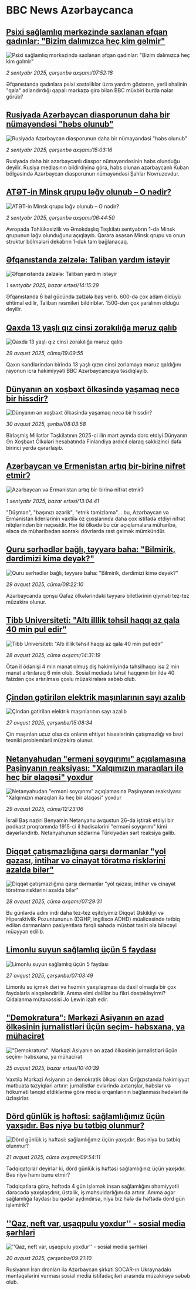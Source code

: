 # BBC News Azərbaycanca## [Psixi sağlamlıq  mərkəzində saxlanan əfqan qadınlar: "Bizim dalımızca heç kim gəlmir" ](https://www.bbc.com/azeri/articles/cev2rmr8vzjo?at_medium=RSS&at_campaign=rss?at_campaign=githubrss)![Psixi sağlamlıq  mərkəzində saxlanan əfqan qadınlar: "Bizim dalımızca heç kim gəlmir" ](https://ichef.bbci.co.uk/ace/ws/240/cpsprodpb/9046/live/19fb67b0-87cc-11f0-84c8-99de564f0440.jpg)_2 sentyabr 2025, çərşənbə axşamı/07:52:18_Əfqanıstanda qadınlara psixi xəstəliklər üzrə yardım göstərən, yerli əhalinin "qala" adlandırdığı qapalı mərkəzə girə bilən BBC müxbiri burda nələr görüb?## [Rusiyada Azərbaycan diasporunun daha bir nümayəndəsi "həbs olunub"](https://www.bbc.com/azeri/articles/c04r4vy6r46o?at_medium=RSS&at_campaign=rss?at_campaign=githubrss)![Rusiyada Azərbaycan diasporunun daha bir nümayəndəsi "həbs olunub"](https://ichef.bbci.co.uk/ace/ws/240/cpsprodpb/3d9c/live/2c0ee6f0-880a-11f0-84c8-99de564f0440.jpg)_2 sentyabr 2025, çərşənbə axşamı/15:03:16_Rusiyada daha bir azərbaycanlı diaspor nümayəndəsinin həbs olunduğu deyilir. Rusiya mediasının bildirdiyinə görə, həbs olunan azərbaycanlı Kuban bölgəsində Azərbaycan diasporunun nümayəndəsi Şahlar Novruzovdur.## [ATƏT-in Minsk qrupu ləğv olunub – O nədir?](https://www.bbc.com/azeri/articles/c36j6n9e1djo?at_medium=RSS&at_campaign=rss?at_campaign=githubrss)![ATƏT-in Minsk qrupu ləğv olunub – O nədir?](https://ichef.bbci.co.uk/ace/ws/240/cpsprodpb/2b39/live/f0cc22e0-8757-11f0-9cf6-cbf3e73ce2b9.jpg)_2 sentyabr 2025, çərşənbə axşamı/06:44:50_Avropada Təhlükəsizlik və Əməkdaşlıq Təşkilatı sentyabrın 1-də Minsk qrupunun ləğv olunduğunu açıqlayıb. Qərara əsasən Minsk qrupu və onun struktur bölmələri dekabrın 1-dək tam bağlanacaq.## [Əfqanıstanda zəlzələ: Taliban yardım istəyir](https://www.bbc.com/azeri/articles/c0r7kr8xl48o?at_medium=RSS&at_campaign=rss?at_campaign=githubrss)![Əfqanıstanda zəlzələ: Taliban yardım istəyir](https://ichef.bbci.co.uk/ace/ws/240/cpsprodpb/b569/live/9ac28700-873d-11f0-b391-6936825093bd.png)_1 sentyabr 2025, bazar ertəsi/14:15:29_Əfqanıstanda 6 bal gücündə zəlzələ baş verib.
600-də çox adam öldüyü ehtimal edilir, Taliban rəsmiləri bildiriblər. 1500-dən çox yaralının olduğu deyilir.## [Qaxda 13 yaşlı qız cinsi zorakılığa məruz qalıb](https://www.bbc.com/azeri/articles/c3r45pwpvwwo?at_medium=RSS&at_campaign=rss?at_campaign=githubrss)![Qaxda 13 yaşlı qız cinsi zorakılığa məruz qalıb](https://ichef.bbci.co.uk/ace/ws/240/cpsprodpb/46d3/live/47a4e6e0-8507-11f0-9cf6-cbf3e73ce2b9.jpg)_29 avqust 2025, cümə/19:09:55_Qaxın kəndlərindən birində 13 yaşlı qızın cinsi zorlamaya məruz qaldığını rayonun icra hakimiyyəti BBC Azərbaycancaya təsdiqləyib.## [Dünyanın ən xoşbəxt ölkəsində yaşamaq necə bir hissdir?](https://www.bbc.com/azeri/articles/cvg39q7q458o?at_medium=RSS&at_campaign=rss?at_campaign=githubrss)![Dünyanın ən xoşbəxt ölkəsində yaşamaq necə bir hissdir?](https://ichef.bbci.co.uk/ace/ws/240/cpsprodpb/b6d9/live/28f695a0-7ce1-11f0-a34f-318be3fb0481.jpg)_30 avqust 2025, şənbə/08:03:58_Birləşmiş Millətlər Təşkilatının 2025-ci ilin mart ayında dərc etdiyi Dünyanın Ən Xoşbəxt Ölkələri hesabatında Finlandiya ardıcıl olaraq səkkizinci dəfə birinci yerdə qərarlaşıb.## [Azərbaycan və Ermənistan artıq bir-birinə nifrət etmirʔ](https://www.bbc.com/azeri/articles/cwy59z4ezpwo?at_medium=RSS&at_campaign=rss?at_campaign=githubrss)![Azərbaycan və Ermənistan artıq bir-birinə nifrət etmirʔ](https://ichef.bbci.co.uk/ace/ws/240/cpsprodpb/04f0/live/5e195d40-871c-11f0-8539-299a7a7c0d9c.jpg)_1 sentyabr 2025, bazar ertəsi/13:04:41_"Düşmən", "başınızı əzərik", "etnik təmizləmə"… bu, Azərbaycan və Ermənistan liderlərinin vaxtilə öz çıxışlarında daha çox istifadə etdiyi nifrət nitqlərindən bir neçəsidir. Hər iki ölkədə bu cür açıqlamalara müharibə, eləcə də müharibədən sonrakı dövrlərdə rast gəlmək mümkündür.## [Quru sərhədlər bağlı, təyyarə baha: "Bilmirik, dərdimizi kimə deyək?"](https://www.bbc.com/azeri/articles/c627ygk0eexo?at_medium=RSS&at_campaign=rss?at_campaign=githubrss)![Quru sərhədlər bağlı, təyyarə baha: "Bilmirik, dərdimizi kimə deyək?"](https://ichef.bbci.co.uk/ace/ws/240/cpsprodpb/a7fc/live/adb93f20-84ae-11f0-b98d-d308c56c1729.jpg)_29 avqust 2025, cümə/08:22:10_Azərbaycanda qonşu Qafaz ölkələrindəki təyyarə biletlərinin qiyməti tez-tez müzakirə olunur.## [Tibb Universiteti: "Altı illlik təhsil haqqı az qala 40 min pul edir"](https://www.bbc.com/azeri/articles/c707lk852xno?at_medium=RSS&at_campaign=rss?at_campaign=githubrss)![Tibb Universiteti: "Altı illlik təhsil haqqı az qala 40 min pul edir"](https://ichef.bbci.co.uk/ace/ws/240/cpsprodpb/98d9/live/5e850f40-841a-11f0-b391-6936825093bd.jpg)_28 avqust 2025, cümə axşamı/14:31:19_Ötən il ödənişi 4 min manat olmuş diş həkimliyində təhsilhaqqı isə 2 min manat artırılaraq 6 min olub. Sosial mediada təhsil haqqının bir ildə 40 faizdən çox artırılması çoxlu müzakirələrə səbəb olub.## [Çindən gətirilən elektrik maşınlarının sayı azalıb](https://www.bbc.com/azeri/articles/crkz3d6edvpo?at_medium=RSS&at_campaign=rss?at_campaign=githubrss)![Çindən gətirilən elektrik maşınlarının sayı azalıb](https://ichef.bbci.co.uk/ace/ws/240/cpsprodpb/08db/live/ef58abf0-8355-11f0-956d-973c5f2bb8e9.jpg)_27 avqust 2025, çərşənbə/15:08:34_Çin maşınları ucuz olsa da onların ehtiyat hissələrinin çatışmazlığı və bəzi texniki problemlərli müzakirə olunur.## [Netanyahudan "erməni soyqırımı" açıqlamasına Paşinyanın reaksiyası: "Xalqımızın maraqları ilə heç bir əlaqəsi" yoxdur](https://www.bbc.com/azeri/articles/cn5ev4q3r9vo?at_medium=RSS&at_campaign=rss?at_campaign=githubrss)![Netanyahudan "erməni soyqırımı" açıqlamasına Paşinyanın reaksiyası: "Xalqımızın maraqları ilə heç bir əlaqəsi" yoxdur](https://ichef.bbci.co.uk/ace/ws/240/cpsprodpb/a17e/live/f9058d40-84d0-11f0-9cf6-cbf3e73ce2b9.jpg)_29 avqust 2025, cümə/12:23:06_İsrail Baş naziri Benyamin Netanyahu avqustun 26-da iştirak etdiyi bir podkast proqramında 1915-ci il hadisələrini "erməni soyqırımı" kimi dəyərləndirib. Netanyahunun sözlərinə Türkiyədən sərt reaksiya gəlib.## [Diqqət çatışmazlığına qarşı dərmanlar "yol qəzası, intihar və cinayət törətmə risklərini azalda bilər"](https://www.bbc.com/azeri/articles/cn02e5ynn6ko?at_medium=RSS&at_campaign=rss?at_campaign=githubrss)![Diqqət çatışmazlığına qarşı dərmanlar "yol qəzası, intihar və cinayət törətmə risklərini azalda bilər"](https://ichef.bbci.co.uk/ace/ws/240/cpsprodpb/4c74/live/f14821f0-827b-11f0-83cc-c5da98c419b8.jpg)_28 avqust 2025, cümə axşamı/07:29:31_Bu günlərdə adını indi daha tez-tez eşitdiyimiz Diqqət Əskikliyi və Hiperaktivlik Pozuntununun (DƏHP, ingiliscə ADHD) müalicəsində tətbiq edilən dərmanların   pasiyentlərə fərqli sahədə müsbət təsiri ola biləcəyi müəyyən edilib.## [Limonlu suyun sağlamlıq üçün 5 faydası ](https://www.bbc.com/azeri/articles/cn847032k71o?at_medium=RSS&at_campaign=rss?at_campaign=githubrss)![Limonlu suyun sağlamlıq üçün 5 faydası ](https://ichef.bbci.co.uk/ace/ws/240/cpsprodpb/5df7/live/10d67630-828f-11f0-b28f-e9afa539e89e.jpg)_27 avqust 2025, çərşənbə/07:03:49_Limonlu su içmək dəri və həzmin yaxşılaşması da daxil olmaqla bir çox faydalarla əlaqələndirilir. Amma elmi dəlillər bu fikri dəstəkləyirmi? Qidalanma mütəxəssisi Jo Lewin izah edir.## ["Demokratura": Mərkəzi Asiyanın ən azad ölkəsinin jurnalistləri üçün seçim- həbsxana, ya mühacirət ](https://www.bbc.com/azeri/articles/c0j957wv14po?at_medium=RSS&at_campaign=rss?at_campaign=githubrss)!["Demokratura": Mərkəzi Asiyanın ən azad ölkəsinin jurnalistləri üçün seçim- həbsxana, ya mühacirət ](https://ichef.bbci.co.uk/ace/ws/240/cpsprodpb/bab2/live/7ebc9ca0-818c-11f0-a34f-318be3fb0481.jpg)_25 avqust 2025, bazar ertəsi/10:40:39_Vaxtilə Mərkəzi Asiyanın ən demokratik ölkəsi olan Qırğızıstanda hakimiyyət mətbuata təzyiqləri artırır: jurnalistlər evlərində axtarışlar, həbslər və hökuməti tənqid etdiklərinə görə media orqanlarının bağlanması hədələri ilə üzləşirlər.## [Dörd günlük iş həftəsi: sağlamlığımız üçün yaxşıdır. Bəs niyə bu tətbiq olunmur?](https://www.bbc.com/azeri/articles/cjeyn79l8jwo?at_medium=RSS&at_campaign=rss?at_campaign=githubrss)![Dörd günlük iş həftəsi: sağlamlığımız üçün yaxşıdır. Bəs niyə bu tətbiq olunmur?](https://ichef.bbci.co.uk/ace/ws/240/cpsprodpb/8341/live/c53b2a60-7e5e-11f0-83cc-c5da98c419b8.jpg)_21 avqust 2025, cümə axşamı/09:54:11_Tədqiqatçılar deyirlər ki, dörd günlük iş həftəsi sağlamlığınız üçün yaxşıdır. Bəs niyə hamı bunu etmir?

Tədqiqatlara görə, həftədə 4 gün işləmək insan sağlamlığını əhəmiyyətli dərəcədə yaxşılaşdırır, üstəlik, iş məhsuldarlığını da artırır. Amma əgər sağlamlığa faydası bu qədər aydındırsa, niyə biz hələ də həftədə dörd gün işləmirik?## [''Qaz, neft var, uşaqpulu yoxdur'' - sosial media şərhləri](https://www.bbc.com/azeri/articles/cvg3kyx0yy0o?at_medium=RSS&at_campaign=rss?at_campaign=githubrss)![''Qaz, neft var, uşaqpulu yoxdur'' - sosial media şərhləri](https://ichef.bbci.co.uk/ace/ws/240/cpsprodpb/8bb9/live/93224d60-7da5-11f0-8701-ef823735961d.png)_20 avqust 2025, çərşənbə/09:21:10_Rusiyanın İran dronları ilə Azərbaycan şirkəti SOCAR-ın Ukraynadakı məntəqələrini vurması sosial media istifadəçiləri arasında müzakirəyə səbəb olub.